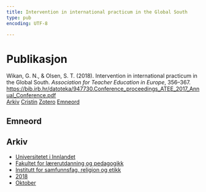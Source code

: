 ```yaml
---
title: Intervention in international practicum in the Global South
type: pub
encoding: UTF-8

---
```

<h1>Publikasjon</h1>
<article id="csl-bib-container-3YPUAAZI" class="csl-bib-container">
  <div class="csl-bib-body"> <div class="csl-entry">Wikan, G. N., &#38; Olsen, S. T. (2018). Intervention in international practicum in the Global South. <i>Association for Teacher Education in Europe</i>, 356–367. <a href="https://bib.irb.hr/datoteka/947730.Conference_proceedings_ATEE_2017_Annual_Conference.pdf">https://bib.irb.hr/datoteka/947730.Conference_proceedings_ATEE_2017_Annual_Conference.pdf</a></div> </div>
  <div class="csl-bib-buttons">
    <a href="#taxonomy-article-3YPUAAZI" alt="archive" class="csl-bib-button">Arkiv</a>
    <a href="https://app.cristin.no/results/show.jsf?id=1625479" alt="Cristin" class="csl-bib-button">Cristin</a>
    <a href="http://zotero.org/groups/5881554/items/3YPUAAZI" alt="Zotero" class="csl-bib-button">Zotero</a>
    <a href="#keywords-article-3YPUAAZI" alt="keywords" class="csl-bib-button">Emneord</a>
  </div>
  <div id="csl-bib-meta-container-3YPUAAZI"></div>
</article>
<div id="csl-bib-meta-3YPUAAZI" class="csl-bib-meta">
  <article id="keywords-article-3YPUAAZI" class="keywords-article">
    <h1>Emneord</h1>
    
  </article>
  <article id="taxonomy-article-3YPUAAZI" class="taxonomy-article">
    <h1>Arkiv</h1>
    <ul>
      <li><a href="{{< params subfolder >}}nn/archive/?key=3DCRN523">Universitetet i Innlandet</a></li>
      <li><a href="{{< params subfolder >}}nn/archive/?key=WYNZA47F">Fakultet for lærerutdanning og pedagogikk</a></li>
      <li><a href="{{< params subfolder >}}nn/archive/?key=XY7UYWKQ">Institutt for samfunnsfag, religion og etikk</a></li>
      <li><a href="{{< params subfolder >}}nn/archive/?key=9MEWKPK8">2018</a></li>
      <li><a href="{{< params subfolder >}}nn/archive/?key=HYSQ6J3W">Oktober</a></li>
    </ul>
  </article>
</div>

